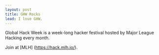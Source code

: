 ```yaml
---
layout: post
title: GHW Rocks
lead: I love GHW.
---
```


Global Hack Week is a week-long hacker festival hosted by Major League Hacking  every month.

Join at [MLH] (https://hack.mlh.io/).